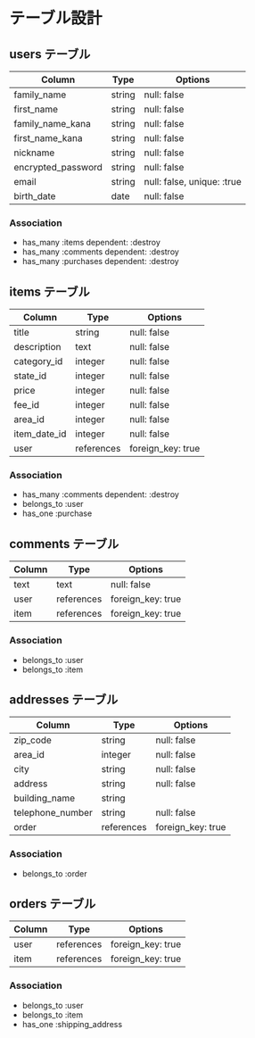 # テーブル設計

## users テーブル

| Column             | Type    | Options                    |
| ------------------ | ------- | -------------------------- |
| family_name        | string  | null: false                |
| first_name         | string  | null: false                |
| family_name_kana   | string  | null: false                |
| first_name_kana    | string  | null: false                |
| nickname           | string  | null: false                |
| encrypted_password | string  | null: false                |
| email              | string  | null: false, unique: :true |
| birth_date         | date    | null: false                |

### Association

- has_many :items dependent: :destroy
- has_many :comments dependent: :destroy
- has_many :purchases dependent: :destroy

## items テーブル

| Column       | Type       | Options           |
| ------------ | ------     | -----------       |
| title        | string     | null: false       |
| description  | text       | null: false       |
| category_id  | integer    | null: false       |
| state_id     | integer    | null: false       |
| price        | integer    | null: false       |
| fee_id       | integer    | null: false       |
| area_id      | integer    | null: false       |
| item_date_id | integer    | null: false       |
| user         | references | foreign_key: true |
 
### Association

- has_many :comments dependent: :destroy
- belongs_to :user
- has_one :purchase

## comments テーブル

| Column | Type       | Options           |
| ------ | ---------- | ----------------- |
| text   | text       | null: false       |
| user   | references | foreign_key: true |
| item   | references | foreign_key: true |

### Association

- belongs_to :user
- belongs_to :item

## addresses テーブル

| Column           | Type       | Options           |
| ---------------- | ---------- | -----------       |
| zip_code         | string     | null: false       |
| area_id          | integer    | null: false       |
| city             | string     | null: false       |
| address          | string     | null: false       |
| building_name    | string     |                   |
| telephone_number | string     | null: false       |
| order            | references | foreign_key: true |

### Association

- belongs_to :order

## orders テーブル

| Column      | Type       | Options           |
| ---------   | ------     | ----------------- |
| user        | references | foreign_key: true |
| item        | references | foreign_key: true |

### Association

- belongs_to :user
- belongs_to :item
- has_one :shipping_address